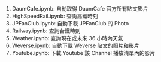 1. DaumCafe.ipynb: 自動取得 DaumCafe 官方所有貼文影片
2. HighSpeedRail.ipynb: 查詢高鐵時刻
3. JPFanClub.ipynb: 自動下載 JPFanClub 的 Photo
4. Railway.ipynb: 查詢台鐵時刻
5. Weather.ipynb: 查詢現在或未來 36 小時內天氣
6. Weverse.ipynb: 自動下載 Weverse 貼文的照片和影片
7. Youtube.ipynb: 下載 Youtube 該 Channel 播放清單內的影片 
